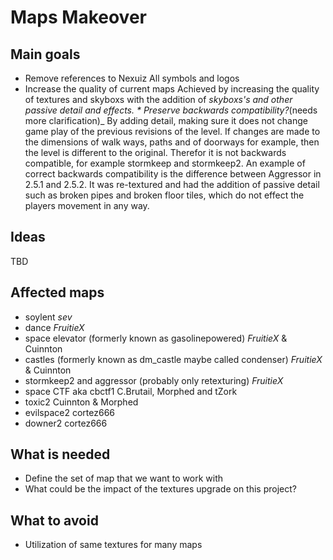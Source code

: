 Maps Makeover
=============

Main goals
----------

-   Remove references to Nexuiz
    All symbols and logos
-   Increase the quality of current maps
    Achieved by increasing the quality of textures and skyboxs with the addition of *skyboxs's and other passive detail and effects.
    \* Preserve backwards compatibility?*(needs more clarification)\_
    By adding detail, making sure it does not change game play of the previous revisions of the level. If changes are made to the dimensions of walk ways, paths and of doorways for example, then the level is different to the original. Therefor it is not backwards compatible, for example stormkeep and stormkeep2.
    An example of correct backwards compatibility is the difference between Aggressor in 2.5.1 and 2.5.2. It was re-textured and had the addition of passive detail such as broken pipes and broken floor tiles, which do not effect the players movement in any way.

Ideas
-----

TBD

Affected maps
-------------

-   soylent *sev*
-   dance *FruitieX*
-   space elevator (formerly known as gasolinepowered) *FruitieX* & Cuinnton
-   castles (formerly known as dm\_castle maybe called condenser) *FruitieX* & Cuinnton
-   stormkeep2 and aggressor (probably only retexturing) *FruitieX*
-   space CTF aka cbctf1 C.Brutail, Morphed and tZork
-   toxic2 Cuinnton & Morphed
-   evilspace2 cortez666
-   downer2 cortez666

What is needed
--------------

-   Define the set of map that we want to work with
-   What could be the impact of the textures upgrade on this project?

What to avoid
-------------

-   Utilization of same textures for many maps

